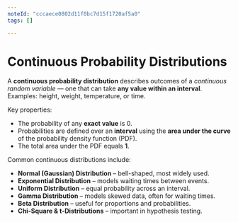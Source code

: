 ```yaml
---
noteId: "cccaece0802d11f0bc7d15f1720af5a0"
tags: []

---
```


# Continuous Probability Distributions

A **continuous probability distribution** describes outcomes of a *continuous random variable* — one that can take **any value within an interval**.  
Examples: height, weight, temperature, or time.

Key properties:  
- The probability of any **exact value** is 0.  
- Probabilities are defined over an **interval** using the **area under the curve** of the probability density function (PDF).  
- The total area under the PDF equals **1**.  

Common continuous distributions include:
- **Normal (Gaussian) Distribution** – bell-shaped, most widely used.  
- **Exponential Distribution** – models waiting times between events.  
- **Uniform Distribution** – equal probability across an interval.  
- **Gamma Distribution** – models skewed data, often for waiting times.  
- **Beta Distribution** – useful for proportions and probabilities.  
- **Chi-Square & t-Distributions** – important in hypothesis testing.  

```{tableofcontents}
